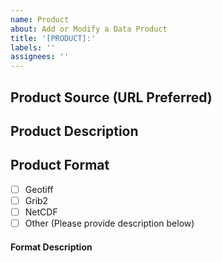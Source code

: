 ```yaml
---
name: Product
about: Add or Modify a Data Product
title: '[PRODUCT]:'
labels: ''
assignees: ''
---
```


## Product Source (URL Preferred)

## Product Description

## Product Format

- [ ] Geotiff
- [ ] Grib2
- [ ] NetCDF
- [ ] Other (Please provide description below)

#### Format Description
